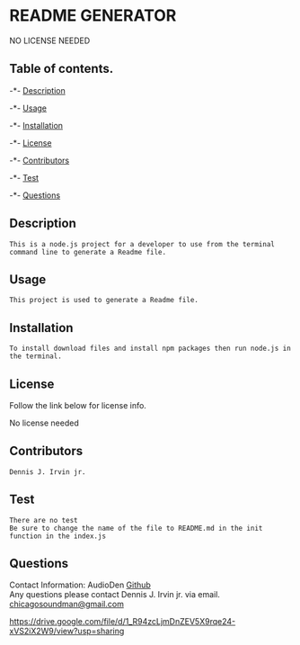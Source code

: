 # README GENERATOR
  NO LICENSE NEEDED

  ##  Table of contents.

  -*- [Description](#Description)
   
  -*- [Usage](#Usage)

  -*- [Installation](#Installation)

  -*- [License](#License)
  
  -*- [Contributors](#Contributors)

  -*- [Test](#Test)
   
  -*- [Questions](#Questions) 


  ##  Description
    This is a node.js project for a developer to use from the terminal command line to generate a Readme file.

  ##  Usage
    This project is used to generate a Readme file.

  ##  Installation
    To install download files and install npm packages then run node.js in the terminal.

  ##  License
  Follow the link below for license info.

  No license needed

  ##  Contributors
    Dennis J. Irvin jr.

  ##  Test
    There are no test
    Be sure to change the name of the file to README.md in the init function in the index.js
  
  ##  Questions
  Contact Information:
  AudioDen
  [Github](http://github.com/AudioDen)   
  Any questions please contact Dennis J. Irvin jr. via email.
  chicagosoundman@gmail.com
  
  https://drive.google.com/file/d/1_R94zcLjmDnZEV5X9rqe24-xVS2iX2W9/view?usp=sharing
